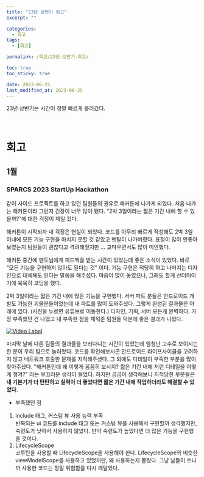 ```yaml
---
title: "23년 상반기 회고"
excerpt: ""

categories:
  - 회고
tags:
  - [회고]

permalink: /회고/23년-상반기-회고/

toc: true
toc_sticky: true

date: 2023-06-25
last_modified_at: 2023-06-25
---
```


23년 상반기는 시간이 정말 빠르게 흘러갔다.     

<br>

# 회고
## 1월
### SPARCS 2023 StartUp Hackathon   
같이 사이드 프로젝트를 하고 있던 팀원들의 권유로 해커톤에 나가게 되었다. 처음 나가는 해커톤이라 그런지 긴장이 너무 많이 됐다. "2박 3일이라는 짧은 기간 내에 할 수 있을까?"에 대한 걱정이 제일 컸다.   

해커톤이 시작되자 내 걱정은 현실이 되었다. 코드를 아무리 빠르게 작성해도 2박 3일 이내에 모든 기능 구현을 마치지 못할 것 같았고 멘탈이 나가버렸다. 표정이 많이 안좋아보였는지 팀원들이 괜찮다고 격려해줬지만 ... 고마우면서도 많이 미안했다.    

해커톤 중간에 멘토님에게 피드백을 받는 시간이 있었는데 좋은 소식이 있었다. 바로 "모든 기능을 구현하지 않아도 된다는 것" 이다. 기능 구현은 적당히 하고 나머지는 디자인으로 대체해도 된다는 말씀을 해주셨다. 마음이 많이 놓였으나, 그래도 할게 산더미이기에 묵묵히 코딩을 했다.   

2박 3일이라는 짧은 기간 내에 많은 기능을 구현했다. 서버 파트 분들은 안드로이드 개발도 가능한 괴물분들이었는데 내 파트를 많이 도와주셨다. 그렇게 완성된 결과물은 아래에 있다. (사진을 누르면 유튜브로 이동한다.) 디자인, 기획, 서버 모든게 완벽하다. 가장 부족했던 건 나였고 내 부족한 점을 채워준 팀원들 덕분에 좋은 결과가 나왔다.  

[![Video Label](http://img.youtube.com/vi/CdgJahrQYZE/0.jpg)](https://youtu.be/CdgJahrQYZE)   

마지막 날에 다른 팀들의 결과물을 보러다니는 시간이 있었는데 엄청난 고수로 보이시는 한 분이 우리 팀으로 놀러왔다. 코드를 확인해보시곤 안드로이드 라이프사이클을 고려하지 않고 네트워크 호출한 문제를 지적해주셨다. 그 외에도 디테일이 부족한 부분을 많이 찾아주셨다. "해커톤인데 왜 이렇게 꼼꼼히 보시지? 짧은 기간 내에 저런 디테일을 어떻게 챙겨?" 라는 부끄러운 생각이 들었다. 하지만 곰곰이 생각해보니 지적당한 부분들은 **내 기본기가 더 탄탄하고 실력이 더 좋았다면 짧은 기간 내에 작업하더라도 해결할 수 있었다.**   

* 부족했던 점   
1. include 태그, 커스텀 뷰 사용 능력 부족   
반복되는 ui 코드를 include 태그 또는 커스텀 뷰를 사용해서 구현할까 생각했지만, 숙련도가 낮아서 사용하지 않았다. 만약 숙련도가 높았다면 더 많은 기능을 구현했을 것이다.   
2. LifecycleScope   
코루틴을 사용할 때 LifecycleScope을 사용해야 한다. LifecycleScope와 비슷한 viewModelScope를 사용하고 있었지만, 왜 사용하는지 몰랐다. 그냥 남들이 쓰니까 사용한 코드는 정말 위험함을 다시 깨달았다.





















